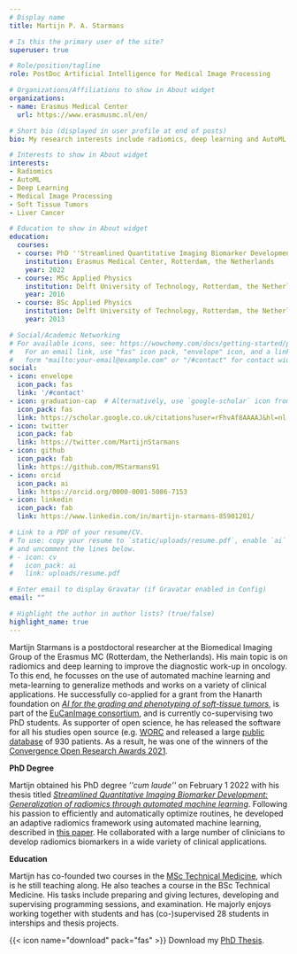 ```yaml
---
# Display name
title: Martijn P. A. Starmans

# Is this the primary user of the site?
superuser: true

# Role/position/tagline
role: PostDoc Artificial Intelligence for Medical Image Processing

# Organizations/Affiliations to show in About widget
organizations:
- name: Erasmus Medical Center
  url: https://www.erasmusmc.nl/en/

# Short bio (displayed in user profile at end of posts)
bio: My research interests include radiomics, deep learning and AutoML.

# Interests to show in About widget
interests:
- Radiomics
- AutoML
- Deep Learning
- Medical Image Processing
- Soft Tissue Tumors
- Liver Cancer

# Education to show in About widget
education:
  courses:
  - course: PhD ''Streamlined Quantitative Imaging Biomarker Development''
    institution: Erasmus Medical Center, Rotterdam, the Netherlands
    year: 2022
  - course: MSc Applied Physics
    institution: Delft University of Technology, Rotterdam, the Netherlands
    year: 2016
  - course: BSc Applied Physics
    institution: Delft University of Technology, Rotterdam, the Netherlands
    year: 2013

# Social/Academic Networking
# For available icons, see: https://wowchemy.com/docs/getting-started/page-builder/#icons
#   For an email link, use "fas" icon pack, "envelope" icon, and a link in the
#   form "mailto:your-email@example.com" or "/#contact" for contact widget.
social:
- icon: envelope
  icon_pack: fas
  link: '/#contact'
- icon: graduation-cap  # Alternatively, use `google-scholar` icon from `ai` icon pack
  icon_pack: fas
  link: https://scholar.google.co.uk/citations?user=rFhvAf8AAAAJ&hl=nl
- icon: twitter
  icon_pack: fab
  link: https://twitter.com/MartijnStarmans
- icon: github
  icon_pack: fab
  link: https://github.com/MStarmans91
- icon: orcid
  icon_pack: ai
  link: https://orcid.org/0000-0001-5086-7153
- icon: linkedin
  icon_pack: fab
  link: https://www.linkedin.com/in/martijn-starmans-85901281/

# Link to a PDF of your resume/CV.
# To use: copy your resume to `static/uploads/resume.pdf`, enable `ai` icons in `params.toml`,
# and uncomment the lines below.
# - icon: cv
#   icon_pack: ai
#   link: uploads/resume.pdf

# Enter email to display Gravatar (if Gravatar enabled in Config)
email: ""

# Highlight the author in author lists? (true/false)
highlight_name: true
---
```


Martijn Starmans is a postdoctoral researcher at the Biomedical Imaging Group
of the Erasmus MC (Rotterdam, the Netherlands). His main topic is on radiomics and
deep learning to improve the diagnostic work-up in oncology. To this end, he
focusses on the use of automated machine learning and meta-learning to generalize
methods and works on a variety of clinical applications. He successfully
co-applied for a grant from the Hanarth foundation
on [*AI for the grading and phenotyping of soft-tissue tumors*](https://www.hanarthfonds.nl/en/stefan-klein),
is part of the [EuCanImage consortium](https://eucanimage.eu/), and is
currently co-supervising two PhD students. As supporter of open science,
he has released the software for all his studies open source (e.g.
[WORC](https://github.com/MStarmans91/WORC)
and released a large [public database](https://doi.org/10.1101/2021.08.19.21262238)
of 930 patients. As a result, he was one of the winners of the [Convergence Open Research
Awards 2021](https://www.riotsciencenl.com/award-winners).

**PhD Degree**

Martijn obtained his PhD degree *''cum laude''* on February 1 2022 with his thesis titled
*[Streamlined Quantitative Imaging Biomarker Development: Generalization of
radiomics through automated machine learning](https://repub.eur.nl/pub/137089/thesis-MPA-Starmans-embargo-version-61c5831509bd6.pdf)*.
Following his passion to efficiently and automatically optimize routines, he
developed an adaptive radiomics framework using automated machine learning,
described in [this paper](https://arxiv.org/pdf/2108.08618.pdf). He collaborated
with a large number of clinicians to develop radiomics biomarkers in a wide
variety of clinical applications.

**Education**

Martijn has co-founded two courses in the
[MSc Technical Medicine](https://www.tudelft.nl/onderwijs/opleidingen/masters/technical-medicine/msc-technical-medicine),
which is he still teaching along. He also teaches a course in the BSc
Technical Medicine. His tasks include preparing and giving lectures, developing
and supervising programming sessions, and examination. He majorly enjoys
working together with students and has (co-)supervised 28 students in
interships and thesis projects.

<!-- {{< icon name="download" pack="fas" >}} Download my {{< staticref "uploads/demo_resume.pdf" "newtab" >}}resumé{{< /staticref >}}. -->

{{< icon name="download" pack="fas" >}} Download my [PhD Thesis](https://repub.eur.nl/pub/137089/thesis-MPA-Starmans-embargo-version-61c5831509bd6.pdf).
